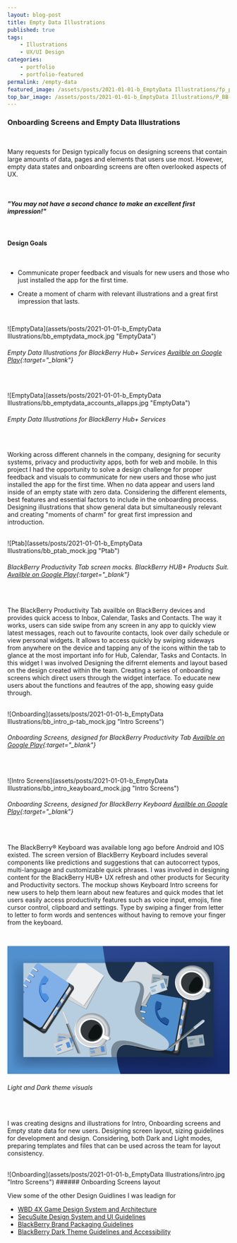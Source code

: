 ```yaml
---
layout: blog-post
title: Empty Data Illustrations
published: true
tags: 
    - Illustrations
    - UX/UI Design
categories:
    - portfolio
    - portfolio-featured
permalink: /empty-data
featured_image: /assets/posts/2021-01-01-b_EmptyData Illustrations/fp_ph_bberry_emptydata.png
top_bar_image: /assets/posts/2021-01-01-b_EmptyData Illustrations/P_BB-emty-data_Illust.png
---
```

### Onboarding Screens and Empty Data Illustrations
<br>



Many requests for Design typically focus on designing screens that contain large amounts of data, pages and elements that users use most. However, empty data states and onboarding screens are often overlooked aspects of UX. 

<br>


#### *"You may not have a second chance to make an excellent first impression!"*

<br>



#### Design Goals

<br>

-  Communicate proper feedback and visuals for new users and those who just installed the app for the first time.

-  Create a moment of charm with relevant illustrations and a great first impression that lasts. 


<br>

![EmptyData](assets/posts/2021-01-01-b_EmptyData Illustrations/bb_emptydata_mock.jpg "EmptyData")
###### Empty Data Illustrations for BlackBerry Hub+ Services [Availble on Google Play](https://play.google.com/store/apps/details?id=com.blackberry.infrastructure){:target="_blank"}  
<br>



![EmptyData](assets/posts/2021-01-01-b_EmptyData Illustrations/bb_emptydata_accounts_allapps.jpg "EmptyData")
###### Empty Data Illustrations for BlackBerry Hub+ Services 


<br>    

Working across different channels in the company, designing for security systems, privacy and productivity apps, both for web and mobile. In this project I had the opportunity to solve a design challenge for proper feedback and visuals to communicate for new users and those who just installed the app for the first time. When no data appear and users land inside of an empty state with zero data. Considering the different elements, best features and essential factors to include in the onboarding process. 
Designing illustrations that show general data but simultaneously relevant and creating "moments of charm" for great first impression and introduction.
<br>
<br>



![Ptab](assets/posts/2021-01-01-b_EmptyData Illustrations/bb_ptab_mock.jpg "Ptab")
###### BlackBerry Productivity Tab screen mocks. BlackBerry HUB+ Products Suit. [Availble on Google Play](https://play.google.com/store/apps/details?id=com.blackberry.productivityedge&hl=en_CA&gl=US){:target="_blank"}  


<br>

The BlackBerry Productivity Tab availble on BlackBerry devices and provides quick access to Inbox, Calendar, Tasks and Contacts.
The way it works, users can side swipe from any screen in any app to quickly view latest messages, reach out to favourite contacts, look over daily schedule or view personal widgets. It allows to access quickly by swiping sideways from anywhere on the device and tapping any of the icons within the tab to glance at the most important info for Hub, Calendar, Tasks and Contacts. In this widget I was involved Designing the difrernt elements and layout based on the design created within the team. 
Creating a series of onboarding screens which direct users through the widget interface. To educate new users about the functions and feautres of the app, showing easy guide through. 
<br>
<br>

![Onboarding](assets/posts/2021-01-01-b_EmptyData Illustrations/bb_intro_p-tab_mock.jpg "Intro Screens")

###### Onboarding Screens, designed for BlackBerry Productivity Tab [Availble on Google Play](https://play.google.com/store/apps/details?id=com.blackberry.productivityedge&hl=en_CA&gl=US){:target="_blank"}  


<br>

![Intro Screens](assets/posts/2021-01-01-b_EmptyData Illustrations/bb_intro_keayboard_mock.jpg "Intro Screens")

###### Onboarding Screens, designed for BlackBerry Keyboard [Availble on Google Play](https://play.google.com/store/apps/details?id=com.blackberry.keyboard&hl=en_CA&gl=US){:target="_blank"} 
<br>

The BlackBerry® Keyboard was available long ago before Android and IOS existed. The screen version of BlackBerry Keyboard includes several components like predictions and suggestions that can autocorrect typos, multi-language and customizable quick phrases. I was involved in designing content for the BlackBerry HUB+ UX refresh and other products for Security and Productivity sectors. The mockup shows Keyboard Intro screens for new users to help them learn about new features and quick modes that let users easily access productivity features such as voice input, emojis, fine cursor control, clipboard and settings. Type by swiping a finger from letter to letter to form words and sentences without having to remove your finger from the keyboard.

<br>



![EmptyData](assets/posts/2020-01-01-bp_Colour_Accessabilty_DarkLight/light_dark.png "EmptyData")
###### Light and Dark theme visuals 



<br>

I was creating designs and illustrations for Intro, Onboarding screens and Empty state data for new users. Designing screen layout, sizing guidelines for development and design. 
Considering, both Dark and Light modes, preparing templates and files that can be used across the team for layout consistency. 


<br>
![Onboarding](assets/posts/2021-01-01-b_EmptyData Illustrations/intro.jpg "Intro Screens")
###### Onboarding Screens layout  
<br> 



View some of the other Design Guidlines I was leadign for

- [WBD 4X Game Design System and Architecture](/wbd-4xhud)
- [SecuSuite Design System and UI Guidelines](/design-guidelines)
- [BlackBerry Brand Packaging Guidelines](/bb-brand) 
- [BlackBerry Dark Theme Guidelines and Accessibility](/colour-accessibility) 






